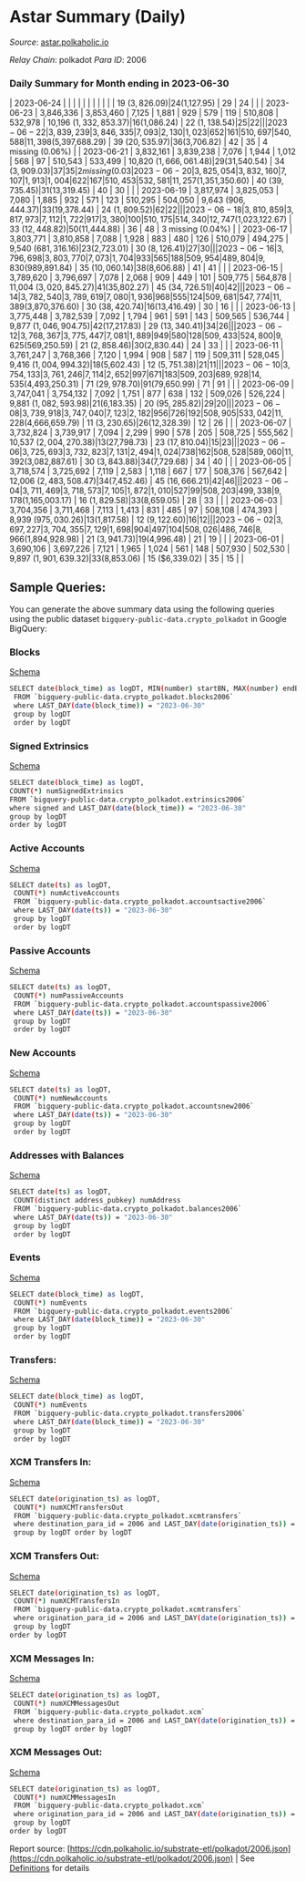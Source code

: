 # Astar Summary (Daily)

_Source_: [astar.polkaholic.io](https://astar.polkaholic.io)

*Relay Chain*: polkadot
*Para ID*: 2006



### Daily Summary for Month ending in 2023-06-30


| 2023-06-24 |  |  |  |  |  |  |  |  |  |   | 19 ($3,826.09) | 24 ($1,127.95) | 29 | 24 |  |
| 2023-06-23 | 3,846,336 | 3,853,460 | 7,125 | 1,881 | 929 | 579 | 119 | 510,808 | 532,978 | 10,196 ($1,332,853.37) | 16 ($1,086.24) | 22 ($1,138.54) | 25 | 22 |  |
| 2023-06-22 | 3,839,239 | 3,846,335 | 7,093 | 2,130 | 1,023 | 652 | 161 | 510,697 | 540,588 | 11,398 ($5,397,688.29) | 39 ($20,535.97) | 36 ($3,706.82) | 42 | 35 | 4 missing (0.06%) |
| 2023-06-21 | 3,832,161 | 3,839,238 | 7,076 | 1,944 | 1,012 | 568 | 97 | 510,543 | 533,499 | 10,820 ($1,666,061.48) | 29 ($31,540.54) | 34 ($3,909.03) | 37 | 35 | 2 missing (0.03%) |
| 2023-06-20 | 3,825,054 | 3,832,160 | 7,107 | 1,913 | 1,004 | 622 | 167 | 510,453 | 532,581 | 11,257 ($1,351,350.60) | 40 ($39,735.45) | 31 ($13,319.45) | 40 | 30 |  |
| 2023-06-19 | 3,817,974 | 3,825,053 | 7,080 | 1,885 | 932 | 571 | 123 | 510,295 | 504,050 | 9,643 ($906,444.37) | 33 ($19,378.44) | 24 ($1,809.52) | 62 | 22 |  |
| 2023-06-18 | 3,810,859 | 3,817,973 | 7,112 | 1,722 | 917 | 3,380 | 100 | 510,175 | 514,340 | 12,747 ($1,023,122.67) | 33 ($12,448.82) | 50 ($11,444.88) | 36 | 48 | 3 missing (0.04%) |
| 2023-06-17 | 3,803,771 | 3,810,858 | 7,088 | 1,928 | 883 | 480 | 126 | 510,079 | 494,275 | 9,540 ($681,316.16) | 23 ($2,723.01) | 30 ($8,126.41) | 27 | 30 |  |
| 2023-06-16 | 3,796,698 | 3,803,770 | 7,073 | 1,704 | 933 | 565 | 188 | 509,954 | 489,804 | 9,830 ($989,891.84) | 35 ($10,060.14) | 38 ($8,606.88) | 41 | 41 |  |
| 2023-06-15 | 3,789,620 | 3,796,697 | 7,078 | 2,068 | 909 | 449 | 101 | 509,775 | 564,878 | 11,004 ($3,020,845.27) | 41 ($35,802.27) | 45 ($34,726.51) | 40 | 42 |  |
| 2023-06-14 | 3,782,540 | 3,789,619 | 7,080 | 1,936 | 968 | 555 | 124 | 509,681 | 547,774 | 11,389 ($3,870,376.60) | 30 ($38,420.74) | 16 ($13,416.49) | 30 | 16 |  |
| 2023-06-13 | 3,775,448 | 3,782,539 | 7,092 | 1,794 | 961 | 591 | 143 | 509,565 | 536,744 | 9,877 ($1,046,904.75) | 42 ($17,217.83) | 29 ($13,340.41) | 34 | 26 |  |
| 2023-06-12 | 3,768,367 | 3,775,447 | 7,081 | 1,889 | 949 | 580 | 128 | 509,433 | 524,800 | 9,625 ($569,250.59) | 21 ($2,858.46) | 30 ($2,830.44) | 24 | 33 |  |
| 2023-06-11 | 3,761,247 | 3,768,366 | 7,120 | 1,994 | 908 | 587 | 119 | 509,311 | 528,045 | 9,416 ($1,004,994.32) | 18 ($5,602.43) | 12 ($5,751.38) | 21 | 11 |  |
| 2023-06-10 | 3,754,133 | 3,761,246 | 7,114 | 2,652 | 997 | 671 | 183 | 509,203 | 689,928 | 14,535 ($4,493,250.31) | 71 ($29,978.70) | 91 ($79,650.99) | 71 | 91 |  |
| 2023-06-09 | 3,747,041 | 3,754,132 | 7,092 | 1,751 | 877 | 638 | 132 | 509,026 | 526,224 | 9,881 ($1,082,593.98) | 21 ($6,183.35) | 20 ($95,285.82) | 29 | 20 |  |
| 2023-06-08 | 3,739,918 | 3,747,040 | 7,123 | 2,182 | 956 | 726 | 192 | 508,905 | 533,042 | 11,228 ($4,666,659.79) | 11 ($3,230.65) | 26 ($12,328.39) | 12 | 26 |  |
| 2023-06-07 | 3,732,824 | 3,739,917 | 7,094 | 2,299 | 990 | 578 | 205 | 508,725 | 555,562 | 10,537 ($2,004,270.38) | 13 ($27,798.73) | 23 ($17,810.04) | 15 | 23 |  |
| 2023-06-06 | 3,725,693 | 3,732,823 | 7,131 | 2,494 | 1,024 | 738 | 162 | 508,528 | 589,060 | 11,392 ($3,082,887.61) | 30 ($3,843.88) | 34 ($7,729.68) | 34 | 40 |  |
| 2023-06-05 | 3,718,574 | 3,725,692 | 7,119 | 2,583 | 1,118 | 667 | 177 | 508,376 | 567,642 | 12,006 ($2,483,508.47) | 34 ($7,452.46) | 45 ($16,666.21) | 42 | 46 |  |
| 2023-06-04 | 3,711,469 | 3,718,573 | 7,105 | 1,872 | 1,010 | 527 | 99 | 508,203 | 499,338 | 9,178 ($1,165,003.17) | 16 ($1,829.58) | 33 ($8,659.05) | 28 | 33 |  |
| 2023-06-03 | 3,704,356 | 3,711,468 | 7,113 | 1,413 | 831 | 485 | 97 | 508,108 | 474,393 | 8,939 ($975,030.26) | 13 ($1,817.58) | 12 ($9,122.60) | 16 | 12 |  |
| 2023-06-02 | 3,697,227 | 3,704,355 | 7,129 | 1,698 | 904 | 497 | 104 | 508,026 | 486,746 | 8,966 ($1,894,928.98) | 21 ($3,941.73) | 19 ($4,996.48) | 21 | 19 |  |
| 2023-06-01 | 3,690,106 | 3,697,226 | 7,121 | 1,965 | 1,024 | 561 | 148 | 507,930 | 502,530 | 9,897 ($1,901,639.32) | 33 ($8,853.06) | 15 ($6,339.02) | 35 | 15 |  |

## Sample Queries:
You can generate the above summary data using the following queries using the public dataset `bigquery-public-data.crypto_polkadot` in Google BigQuery:


### Blocks 

[Schema](https://github.com/colorfulnotion/substrate-etl/blob/main/schema/blocks.json)

```bash
SELECT date(block_time) as logDT, MIN(number) startBN, MAX(number) endBN, COUNT(*) numBlocks 
 FROM `bigquery-public-data.crypto_polkadot.blocks2006`  
 where LAST_DAY(date(block_time)) = "2023-06-30" 
 group by logDT 
 order by logDT
```

### Signed Extrinsics 

[Schema](https://github.com/colorfulnotion/substrate-etl/blob/main/schema/extrinsics.json)

```bash
SELECT date(block_time) as logDT, 
COUNT(*) numSignedExtrinsics 
FROM `bigquery-public-data.crypto_polkadot.extrinsics2006`  
where signed and LAST_DAY(date(block_time)) = "2023-06-30" 
group by logDT 
order by logDT
```

### Active Accounts 

[Schema](https://github.com/colorfulnotion/substrate-etl/blob/main/schema/accountsactive.json)

```bash
SELECT date(ts) as logDT, 
 COUNT(*) numActiveAccounts 
 FROM `bigquery-public-data.crypto_polkadot.accountsactive2006` 
 where LAST_DAY(date(ts)) = "2023-06-30" 
 group by logDT 
 order by logDT
```

### Passive Accounts 

[Schema](https://github.com/colorfulnotion/substrate-etl/blob/main/schema/accountspassive.json)

```bash
SELECT date(ts) as logDT, 
 COUNT(*) numPassiveAccounts 
 FROM `bigquery-public-data.crypto_polkadot.accountspassive2006` 
 where LAST_DAY(date(ts)) = "2023-06-30" 
 group by logDT 
 order by logDT
```

### New Accounts 

[Schema](https://github.com/colorfulnotion/substrate-etl/blob/main/schema/accountsnew.json)

```bash
SELECT date(ts) as logDT, 
 COUNT(*) numNewAccounts 
 FROM `bigquery-public-data.crypto_polkadot.accountsnew2006` 
 where LAST_DAY(date(ts)) = "2023-06-30" 
 group by logDT
 order by logDT
```

### Addresses with Balances 

[Schema](https://github.com/colorfulnotion/substrate-etl/blob/main/schema/balances.json)

```bash
SELECT date(ts) as logDT,
 COUNT(distinct address_pubkey) numAddress 
 FROM `bigquery-public-data.crypto_polkadot.balances2006` 
 where LAST_DAY(date(ts)) = "2023-06-30" 
 group by logDT 
 order by logDT
```

### Events 

[Schema](https://github.com/colorfulnotion/substrate-etl/blob/main/schema/events.json)

```bash
SELECT date(block_time) as logDT, 
 COUNT(*) numEvents 
 FROM `bigquery-public-data.crypto_polkadot.events2006` 
 where LAST_DAY(date(block_time)) = "2023-06-30" 
 group by logDT 
 order by logDT
```

### Transfers:

[Schema](https://github.com/colorfulnotion/substrate-etl/blob/main/schema/transfers.json)

```bash
SELECT date(block_time) as logDT, 
 COUNT(*) numEvents 
 FROM `bigquery-public-data.crypto_polkadot.transfers2006` 
 where LAST_DAY(date(block_time)) = "2023-06-30" 
 group by logDT 
 order by logDT
```

### XCM Transfers In: 

[Schema](https://github.com/colorfulnotion/substrate-etl/blob/main/schema/xcmtransfers.json)

```bash
SELECT date(origination_ts) as logDT, 
 COUNT(*) numXCMTransfersOut 
 FROM `bigquery-public-data.crypto_polkadot.xcmtransfers` 
 where destination_para_id = 2006 and LAST_DAY(date(origination_ts)) = "2023-06-30" 
 group by logDT order by logDT
```

### XCM Transfers Out: 

[Schema](https://github.com/colorfulnotion/substrate-etl/blob/main/schema/xcmtransfers.json)

```bash
SELECT date(origination_ts) as logDT, 
 COUNT(*) numXCMTransfersIn 
 FROM `bigquery-public-data.crypto_polkadot.xcmtransfers` 
 where origination_para_id = 2006 and LAST_DAY(date(origination_ts)) = "2023-06-30" 
 group by logDT 
order by logDT
```

### XCM Messages In: 

[Schema](https://github.com/colorfulnotion/substrate-etl/blob/main/schema/xcm.json)

```bash
SELECT date(origination_ts) as logDT, 
 COUNT(*) numXCMMessagesOut 
 FROM `bigquery-public-data.crypto_polkadot.xcm` 
 where destination_para_id = 2006 and LAST_DAY(date(origination_ts)) = "2023-06-30" 
 group by logDT order by logDT
```

### XCM Messages Out: 

[Schema](https://github.com/colorfulnotion/substrate-etl/blob/main/schema/xcm.json)

```bash
SELECT date(origination_ts) as logDT, 
 COUNT(*) numXCMMessagesIn 
 FROM `bigquery-public-data.crypto_polkadot.xcm` 
 where origination_para_id = 2006 and LAST_DAY(date(origination_ts)) = "2023-06-30" 
 group by logDT 
order by logDT
```


Report source: [https://cdn.polkaholic.io/substrate-etl/polkadot/2006.json](https://cdn.polkaholic.io/substrate-etl/polkadot/2006.json) | See [Definitions](/DEFINITIONS.md) for details
